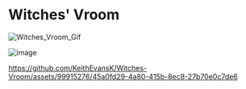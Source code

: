 # Witches' Vroom
![Witches_Vroom_Gif](https://github.com/KeithEvansK/Witches-Vroom/assets/99915276/deca958f-3f13-4c70-b53b-8bf1753b0630)

![image](https://github.com/KeithEvansK/Witches-Vroom/assets/99915276/a83b119a-7314-4d10-a053-da9b073f0646)








https://github.com/KeithEvansK/Witches-Vroom/assets/99915276/45a0fd29-4a80-415b-8ec8-27b70e0c7de6





